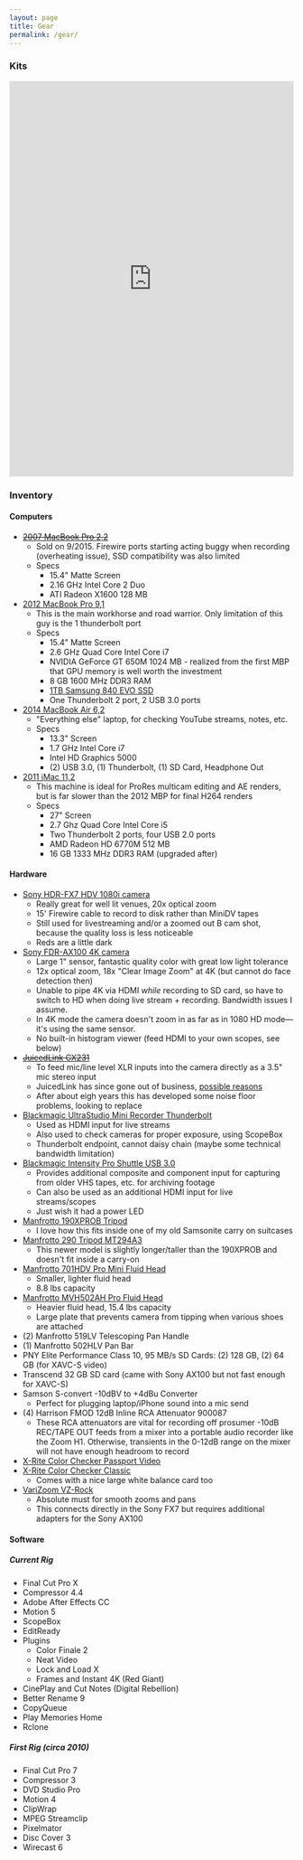 ```yaml
---
layout: page
title: Gear
permalink: /gear/
---
```


### Kits

<iframe src="https://kit.co/embed?url=https%3A%2F%2Fkit.com%2FTripodNinja%2Fsolo-multicam-live-streaming-gear" style="display: block; border: 0px; margin: 0 auto; width: 100%; height: 100vw; max-width: 700px; max-height: 700px" scrolling="no"></iframe>

### Inventory

#### Computers
* [~~2007 MacBook Pro 2,2~~](http://www.everymac.com/systems/apple/macbook_pro/specs/macbook-pro-core-2-duo-2.16-15-specs.html)
  * Sold on 9/2015. Firewire ports starting acting buggy when recording (overheating issue), SSD compatibility was also limited
  * Specs
    * 15.4" Matte Screen
    * 2.16 GHz Intel Core 2 Duo
    * ATI Radeon X1600 128 MB
* [2012 MacBook Pro 9,1](http://www.everymac.com/systems/apple/macbook_pro/specs/macbook-pro-core-i7-2.6-15-mid-2012-unibody-usb3-specs.html)
  * This is the main workhorse and road warrior. Only limitation of this guy is the 1 thunderbolt port
  * Specs
    * 15.4" Matte Screen
    * 2.6 GHz Quad Core Intel Core i7
    * NVIDIA GeForce GT 650M 1024 MB - realized from the first MBP that GPU memory is well worth the investment
    * 8 GB 1600 MHz DDR3 RAM
    * [1TB Samsung 840 EVO SSD](http://www.samsung.com/us/support/owners/product/MZ-7TE1T0BW)
    * One Thunderbolt 2 port, 2 USB 3.0 ports
* [2014 MacBook Air 6,2](http://www.everymac.com/systems/apple/macbook-air/specs/macbook-air-core-i7-1.7-13-early-2014-specs.html)
  * "Everything else" laptop, for checking YouTube streams, notes, etc.
  * Specs
    * 13.3" Screen
    * 1.7 GHz Intel Core i7
    * Intel HD Graphics 5000
    * (2) USB 3.0, (1) Thunderbolt, (1) SD Card, Headphone Out
* [2011 iMac 11,2](https://everymac.com/systems/apple/imac/specs/imac-core-i5-2.7-27-inch-aluminum-mid-2011-thunderbolt-specs.html)
  * This machine is ideal for ProRes multicam editing and AE renders, but is far slower than the 2012 MBP for final H264 renders
  * Specs
    * 27" Screen
    * 2.7 Ghz Quad Core Intel Core i5
    * Two Thunderbolt 2 ports, four USB 2.0 ports
    * AMD Radeon HD 6770M 512 MB
    * 16 GB 1333 MHz DDR3 RAM (upgraded after)


#### Hardware

* [Sony HDR-FX7 HDV 1080i camera](https://www.bhphotovideo.com/c/product/459129-REG/Sony_HDRFX7_HDR_FX7_3CMOS_HDV_1080i.html)
  * Really great for well lit venues, 20x optical zoom
  * 15' Firewire cable to record to disk rather than MiniDV tapes
  * Still used for livestreaming and/or a zoomed out B cam shot, because the quality loss is less noticeable
  * Reds are a little dark
* [Sony FDR-AX100 4K camera](http://www.sony.com/electronics/handycam-camcorders/fdr-ax100)
  * Large 1" sensor, fantastic quality color with great low light tolerance
  * 12x optical zoom, 18x "Clear Image Zoom" at 4K (but cannot do face detection then)
  * Unable to pipe 4K via HDMI _while_ recording to SD card, so have to switch to HD when doing live stream + recording. Bandwidth issues I assume.
  * In 4K mode the camera doesn't zoom in as far as in 1080 HD mode—it's using the same sensor.
  * No built-in histogram viewer (feed HDMI to your own scopes, see below)
* [~~JuicedLink CX231~~](https://www.bhphotovideo.com/c/product/563070-REG/juicedLink_CX231_CX231_Audio_Mixer_and.html)
  * To feed mic/line level XLR inputs into the camera directly as a 3.5" mic stereo input
  * JuicedLink has since gone out of business, [possible reasons](https://www.reddit.com/r/videography/comments/6xugk8/juicedlink_is_gone/)
  * After about eigh years this has developed some noise floor problems, looking to replace
* [Blackmagic UltraStudio Mini Recorder Thunderbolt](https://www.blackmagicdesign.com/products/ultrastudiothunderbolt/techspecs/W-DLUS-04)
  * Used as HDMI input for live streams
  * Also used to check cameras for proper exposure, using ScopeBox
  * Thunderbolt endpoint, cannot daisy chain (maybe some technical bandwidth limitation)
* [Blackmagic Intensity Pro Shuttle USB 3.0](https://www.blackmagicdesign.com/products/intensity)
  * Provides additional composite and component input for capturing from older VHS tapes, etc. for archiving footage
  * Can also be used as an additional HDMI input for live streams/scopes
  * Just wish it had a power LED
* [Manfrotto 190XPROB Tripod](https://www.amazon.com/Manfrotto-190XPROB-3-Section-Discontinued-Manufacturer/dp/B000N7VPRW)
  * I love how this fits inside one of my old Samsonite carry on suitcases
* [Manfrotto 290 Tripod MT294A3](https://www.manfrotto.us/294-aluminum-3-section-tripod)
  * This newer model is slightly longer/taller than the 190XPROB and doesn't fit inside a carry-on
* [Manfrotto 701HDV Pro Mini Fluid Head](https://www.bhphotovideo.com/bnh/controller/home?O=productlist.jsp&A=details&Q=&sku=556159&is=REG&fromDisList=y)
  * Smaller, lighter fluid head
  * 8.8 lbs capacity
* [Manfrotto MVH502AH Pro Fluid Head](https://www.bhphotovideo.com/c/product/827210-REG/Manfrotto_MVH502AH_75Mm_Flat_Head.html)
  * Heavier fluid head, 15.4 lbs capacity
  * Large plate that prevents camera from tipping when various shoes are attached
* (2) Manfrotto 519LV Telescoping Pan Handle
* (1) Manfrotto 502HLV Pan Bar
* PNY Elite Performance Class 10, 95 MB/s SD Cards: (2) 128 GB, (2) 64 GB (for XAVC-S video)
* Transcend 32 GB SD card (came with Sony AX100 but not fast enough for XAVC-S)
* Samson S-convert -10dBV to +4dBu Converter
  * Perfect for plugging laptop/iPhone sound into a mic send
* (4) Harrison FMOD 12dB Inline RCA Attenuator 900087
  * These RCA attenuators are vital for recording off prosumer -10dB REC/TAPE OUT feeds from a mixer into a portable audio recorder like the Zoom H1. Otherwise, transients in the 0-12dB range on the mixer will not have enough headroom to record
* [X-Rite Color Checker Passport Video](https://www.xrite.com/categories/calibration-profiling/colorchecker-passport-video)
* [X-Rite Color Checker Classic](https://www.xrite.com/categories/calibration-profiling/colorchecker-classic)
  * Comes with a nice large white balance card too
* [VariZoom VZ-Rock](https://www.varizoom.com/product/vzrock/)
  * Absolute must for smooth zooms and pans
  * This connects directly in the Sony FX7 but requires additional adapters for the Sony AX100

#### Software

##### Current Rig

* Final Cut Pro X
* Compressor 4.4
* Adobe After Effects CC
* Motion 5
* ScopeBox
* EditReady
* Plugins
  * Color Finale 2
  * Neat Video
  * Lock and Load X
  * Frames and Instant 4K (Red Giant)
* CinePlay and Cut Notes (Digital Rebellion)
* Better Rename 9
* CopyQueue
* Play Memories Home
* Rclone

##### First Rig (circa 2010)

* Final Cut Pro 7
* Compressor 3
* DVD Studio Pro
* Motion 4
* ClipWrap
* MPEG Streamclip
* Pixelmator
* Disc Cover 3
* Wirecast 6
